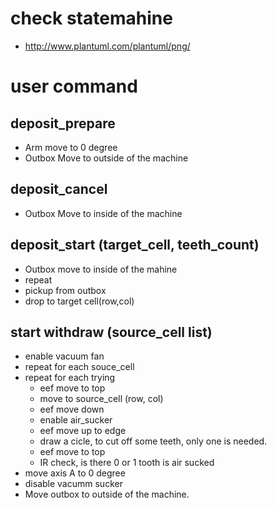 # check statemahine
- http://www.plantuml.com/plantuml/png/

# user command
## deposit_prepare
- Arm move to 0 degree
- Outbox Move to outside of the machine

## deposit_cancel
- Outbox Move to inside of the machine

## deposit_start (target_cell, teeth_count) 
- Outbox move to inside of the mahine
- repeat 
 - pickup from outbox
 - drop to target cell(row,col)
 

## start withdraw (source_cell list)
- enable vacuum fan
- repeat for each souce_cell
 - repeat for each trying
    - eef move to top
    - move to source_cell (row, col)
    - eef move down
    - enable air_sucker
    - eef move up to edge
    - draw a cicle, to cut off some teeth, only one is needed.
    - eef move to top
    - IR check, is there 0 or 1 tooth is air sucked
 - move axis A to 0 degree
 - disable vacumm sucker
- Move outbox to outside of the machine.






